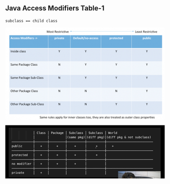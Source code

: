 ## Java Access Modifiers Table-1

`subclass == child class`

![alt](assets/java-access-modifiers-table-1.png)

![alt](assets/Access-Modifier-Table-2.png)